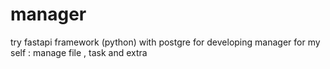 # manager
try fastapi framework (python) with postgre for developing manager for my self : manage file , task and extra
